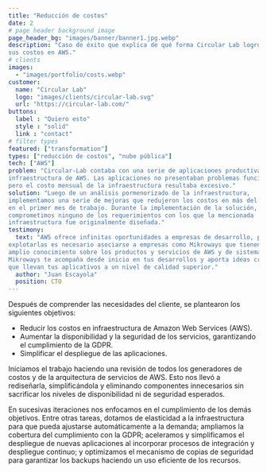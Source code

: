 ```yaml
---
title: "Reducción de costos"
date: 2
# page header background image
page_header_bg: "images/banner/banner1.jpg.webp"
description: "Caso de éxito que explica de qué forma Circular Lab logró reducir
sus costos en AWS."
# clients
images: 
  - "images/portfolio/costs.webp"
customer:
  name: "Circular Lab"
  logo: "images/clients/circular-lab.svg"
  url: "https://circular-lab.com/"
buttons:
  label : "Quiero esto"
  style : "solid"
  link : "contact"
# filter types
featured: ["transformation"]
types: ["reducción de costos", "nube pública"]
tech: ["AWS"]
problem: "Circular-Lab contaba con una serie de aplicaciones productivas sobre
infraestructura de AWS. Las aplicaciones no presentaban problemas funcionales,
pero el costo mensual de la infraestructura resultaba excesivo."
solution: "Luego de un análisis pormenorizado de la infraestructura,
implementamos una serie de mejoras que redujeron los costos en más del 50% solo
en el primer mes de trabajo. Durante la implementación de la solución, no
comprometimos ninguno de los requerimientos con los que la mencionada
infraestructura fue originalmente diseñada."
testimony:
  text: "AWS ofrece infinitas oportunidades a empresas de desarrollo, pero para
explotarlas es necesario asociarse a empresas como Mikroways que tienen un
amplio conocimiento sobre los productos y servicios de AWS y de sistemas.
Mikroways te acompaña desde inicio en tus desarrollos y aporta ideas creativas
que llevan tus aplicativos a un nivel de calidad superior."
  author: "Juan Escayola"
  position: CTO
---
```


Después de comprender las necesidades del cliente, se plantearon los siguientes
objetivos:

* Reducir los costos en infraestructura de Amazon Web Services (AWS).
* Aumentar la disponibilidad y la seguridad de los servicios, garantizando el
  cumplimiento de la GDPR.
* Simplificar el despliegue de las aplicaciones.

Iniciamos el trabajo haciendo una revisión de todos los generadores de costos y
de la arquitectura de servicios de AWS. Esto nos llevó a rediseñarla,
simplificándola y eliminando componentes innecesarios sin sacrificar los niveles
de disponibilidad ni de seguridad esperados.

En sucesivas iteraciones nos enfocamos en el cumplimiento de los demás
objetivos. Entre otras tareas, dotamos de elasticidad a la infraestructura para
que pueda ajustarse automáticamente a la demanda; ampliamos la cobertura del
cumplimiento con la GDPR; aceleramos y simplificamos el despliegue de nuevas
aplicaciones al incorporar procesos de integración y despliegue continuo; y
optimizamos el mecanismo de copias de seguridad para garantizar los backups
haciendo un uso eficiente de los recursos.


